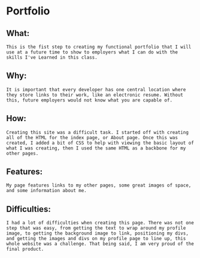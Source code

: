 # Portfolio

## What: 
    This is the fist step to creating my functional portfolio that I will use at a future time to show to employers what I can do with the skills I've Learned in this class. 

## Why:
    It is important that every developer has one central location where they store links to their work, like an electronic resume. Without this, future employers would not know what you are capable of. 

## How:
    Creating this site was a difficult task. I started off with creating all of the HTML for the index page, or About page. Once this was created, I added a bit of CSS to help with viewing the basic layout of what I was creating, then I used the same HTML as a backbone for my other pages. 

## Features:
    My page features links to my other pages, some great images of space, and some information about me.

## Difficulties:
    I had a lot of difficulties when creating this page. There was not one step that was easy, from getting the text to wrap around my profile image, to getting the background image to link, positioning my divs, and getting the images and divs on my profile page to line up, this whole website was a challenge. That being said, I am very proud of the final product.